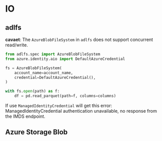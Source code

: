 # IO

## adlfs
**cavaet**: The `AzureBlobFileSystem` in `adlfs` does not support concurrent read/write. 
```py
from adlfs.spec import AzureBlobFileSystem
from azure.identity.aio import DefaultAzureCredential

fs = AzureBlobFileSystem(
    account_name=account_name,
    credential=DefaultAzureCredential(),
)

with fs.open(path) as f:
    df = pd.read_parquet(path=f, columns=columns)
```

If use `ManagedIdentityCredential` will get this error: ManagedIdentityCredential authentication unavailable, no response from the IMDS endpoint.

## Azure Storage Blob
